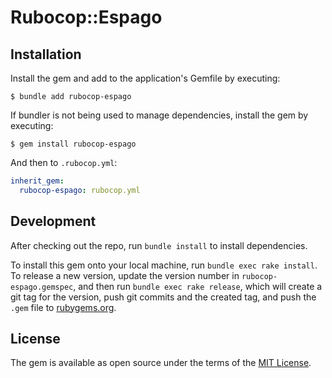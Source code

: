 # Rubocop::Espago

## Installation

Install the gem and add to the application's Gemfile by executing:

    $ bundle add rubocop-espago

If bundler is not being used to manage dependencies, install the gem by executing:

    $ gem install rubocop-espago

And then to `.rubocop.yml`:
```yaml
inherit_gem:
  rubocop-espago: rubocop.yml
```

## Development

After checking out the repo, run `bundle install` to install dependencies.

To install this gem onto your local machine, run `bundle exec rake install`. To release a new version, update the version number in `rubocop-espago.gemspec`, and then run `bundle exec rake release`, which will create a git tag for the version, push git commits and the created tag, and push the `.gem` file to [rubygems.org](https://rubygems.org).

## License

The gem is available as open source under the terms of the [MIT License](https://opensource.org/licenses/MIT).
